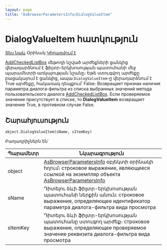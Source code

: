 ```yaml
---
layout: page
title: "AsBrowserParametersInfo/DialogValueItem"
--- 
```


# DialogValueItem հատկություն


[Տես նաև](../AsBrowserParametersInfo.md) Օրինակ [Կիրառվում է](../AsBrowserParametersInfo.md)


[AddCheckedListBox](../AsDialog/AddCheckedListBox.md) մեթոդի նշված արժեքների ցանկից վերադարձնում է ֆիլտր-երկխոսության պատուհանի մեջ պարամետրի առկայության նշանը։ Եթե ստուգվող արժեքը բացակայում է ցանկից, ապա `DialogValueItem`-ը վերադարձնում է True արժեքը, հակառակ դեպքում՝ False։
Возвращает признак наличия параметра диалога-фильтра из списка выбранных значений метода пользовательского диалога [AddCheckedListBox](../AsDialog/AddCheckedListBox.html). Если проверяемое значение присутствует в списке, то <strong>DialogValueItem</strong> возвращает значение True, в противном случае False.


## Շարահյուսություն

```as4x
object.DialogValueItem(sName, sItemKey)
```

Բաղադրիչներն են՝

    
| Պարամետր | Նկարագրություն |
|--|--|
| object | [AsBrowserParametersInfo](../AsBrowserParametersInfo.md) օբյեկտի օրինակի հղում։ строковое выражение, являющееся ссылкой на экземпляр объекта&nbsp; [AsBrowserParametersInfo](../AsBrowserParametersInfo.html) |
| sName | Դիտելու ձևի ֆիլտր-երկխոսության պատուհանի ներքին անուն: строковое выражение, определяющее идентификатор параметра диалога-фильтра вида просмотра |
| sItemKey | Դիտելու ձևի ֆիլտր-երկխոսության պատուհանը ստուգող արժեք։ строковое выражение, определяющее проверяемое значение реквизита диалога-фильтра вида просмотра |
